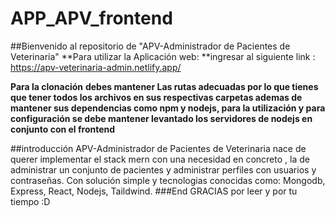 # APP_APV_frontend
##Bienvenido al repositorio de "APV-Administrador de Pacientes de Veterinaria"
**Para utilizar la Aplicación web:  **ingresar al siguiente link : https://apv-veterinaria-admin.netlify.app/

**Para la clonación** 
**debes mantener Las rutas adecuadas por lo que tienes que tener todos los archivos en sus respectivas carpetas ademas de mantener sus dependencias como npm y nodejs, para la utilización y para configuración se debe mantener levantado los servidores de nodejs en conjunto con el frontend**

##introducción
APV-Administrador de Pacientes de Veterinaria nace de querer  implementar el stack mern con una necesidad en concreto , la de administrar un conjunto de pacientes y administrar perfiles con usuarios y contraseñas. Con solución simple y tecnologias conocidas como: Mongodb, Express, React, Nodejs, Taildwind.
###End
 GRACIAS por leer y por tu tiempo :D
